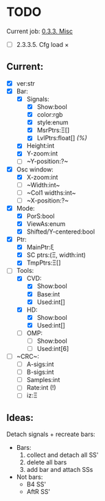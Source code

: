 # TODO

Current job: [0.3.3. Misc](https://github.com/tieugene/iosc.py/milestone/15)

- [ ] 2.3.3.5. Cfg load
&times;
## Current:
- [x] ver:str
- [x] Bar:
  + [x] Signals:
    - [x] Show:bool
    - [x] color:rgb
    - [x] style:enum
    - [x] MsrPtrs:&Xi;[]
    - [x] LvlPtrs:float[] *(%)*
  + [x] Height:int
  + [x] Y-zoom:int
  + [ ] ~Y-position:?~
- [x] Osc window:
  + [x] X-zoom:int
  + [ ] ~Width:int~
  + [ ] ~Col1 widths:int~
  + [ ] ~X-position:?~
- [x] Mode:
  + [x] PorS:bool
  + [x] ViewAs:enum
  + [x] Shifted/Y-centered:bool
- [x] Ptr:
  + [x] MainPtr:&xi;
  + [x] SC ptrs:(&Xi;, width:int)
  + [x] TmpPtrs:&Xi;[]
- [ ] Tools:
  + [x] CVD:
    - [x] Show:bool
    - [x] Base:int
    - [x] Used:int[]
  + [x] HD:
    - [x] Show:bool
    - [x] Used:int[]
  + [ ] OMP:
    - [ ] Show:bool
    - [ ] Used:int[6]
- [ ] ~CRC~:
  - [ ] A-sigs:int
  - [ ] B-sigs:int
  - [ ] Samples:int
  - [ ] Rate:int (!)
  - [ ] iz:&Xi;

## Ideas:

Detach signals + recreate bars:

- Bars:
  1. collect and detach all SS'
  2. delete all bars
  3. add bar and attach SSs
- Not bars:
  + B4 SS'
  + AftR SS'
